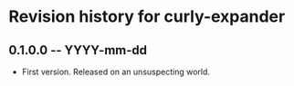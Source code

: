 # Revision history for curly-expander

## 0.1.0.0 -- YYYY-mm-dd

* First version. Released on an unsuspecting world.

